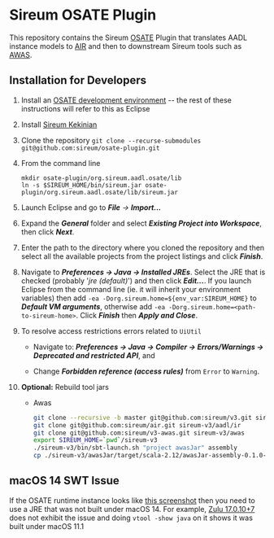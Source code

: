 # Sireum OSATE Plugin

This repository contains the Sireum [OSATE](http://osate.org) Plugin that translates AADL instance
models to [AIR](https://github.com/sireum/air) and then to downstream Sireum tools such as [AWAS](https://github.com/sireum/v3-awas).

## Installation for Developers 

1. Install an [OSATE development environment](http://osate.org/setup-development.html) -- the rest of these instructions
   will refer to this as Eclipse

1. Install [Sireum Kekinian](https://github.com/sireum/kekinian#installing)

1. Clone the repository ``git clone --recurse-submodules git@github.com:sireum/osate-plugin.git``

1. From the command line

   ```
   mkdir osate-plugin/org.sireum.aadl.osate/lib
   ln -s $SIREUM_HOME/bin/sireum.jar osate-plugin/org.sireum.aadl.osate/lib/sireum.jar
   ```

1. Launch Eclipse and go to *__File__ -> __Import...__*  

1. Expand the *__General__* folder and select *__Existing Project into Workspace__*, then click 
   *__Next__*.

1. Enter the path to the directory where you cloned the repository and then select all the 
   available projects from the project listings and click *__Finish__*.

1. Navigate to *__Preferences -> Java -> Installed JREs__*.  Select the JRE that is checked (probably '*jre (default)*') 
   and then click *__Edit...__*.  If you launch Eclipse from the command line (ie. it will inherit your environment variables) then 
   add ``-ea -Dorg.sireum.home=${env_var:SIREUM_HOME}`` to *__Default VM arguments__*, otherwise add ``-ea -Dorg.sireum.home=<path-to-sireum-home>``.
   Click *__Finish__* then *__Apply and Close__*.
   
1. To resolve access restrictions errors related to ``UiUtil``

   - Navigate to: *__Preferences -> Java -> Compiler -> Errors/Warnings -> Deprecated and restricted API__*, and 

   - Change *__Forbidden reference (access rules)__* from ``Error`` to ``Warning``.

1. __Optional:__ Rebuild tool jars
     
   * Awas
   
     ```bash
     git clone --recursive -b master git@github.com:sireum/v3.git sireum-v3
     git clone git@github.com:sireum/air.git sireum-v3/aadl/ir
     git clone git@github.com:sireum/v3-awas.git sireum-v3/awas
     export SIREUM_HOME=`pwd`/sireum-v3
     ./sireum-v3/bin/sbt-launch.sh "project awasJar" assembly
     cp ./sireum-v3/awasJar/target/scala-2.12/awasJar-assembly-0.1.0-SNAPSHOT.jar <ostate-plugin-dir>/org.sireum.aadl.osate.awas/lib/awasJar-assembly-0.1.0-SNAPSHOT.jar
     ```

## macOS 14 SWT Issue

If the OSATE runtime instance looks like [this screenshot](https://github.com/eclipse-platform/eclipse.platform.swt/issues/1012#issuecomment-1914320902) then you need to use a JRE that was not built under macOS 14.  For example, [Zulu 17.0.10+7](https://www.azul.com/core-post-download/?endpoint=zulu&uuid=a8d7a419-71b6-4833-b155-0cf4b4936312) does not exhibit the issue and doing ``vtool -show java`` on it shows it was built under macOS 11.1 